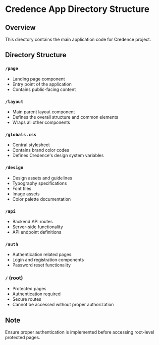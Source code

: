 # Credence App Directory Structure

## Overview

This directory contains the main application code for Credence project.

## Directory Structure

### `/page`

- Landing page component
- Entry point of the application
- Contains public-facing content

### `/layout`

- Main parent layout component
- Defines the overall structure and common elements
- Wraps all other components

### `/globals.css`

- Central stylesheet
- Contains brand color codes
- Defines Credence's design system variables

### `/design`

- Design assets and guidelines
- Typography specifications
- Font files
- Image assets
- Color palette documentation

### `/api`

- Backend API routes
- Server-side functionality
- API endpoint definitions

### `/auth`

- Authentication related pages
- Login and registration components
- Password reset functionality

### `/` (root)

- Protected pages
- Authentication required
- Secure routes
- Cannot be accessed without proper authorization

## Note

Ensure proper authentication is implemented before accessing root-level protected pages.
